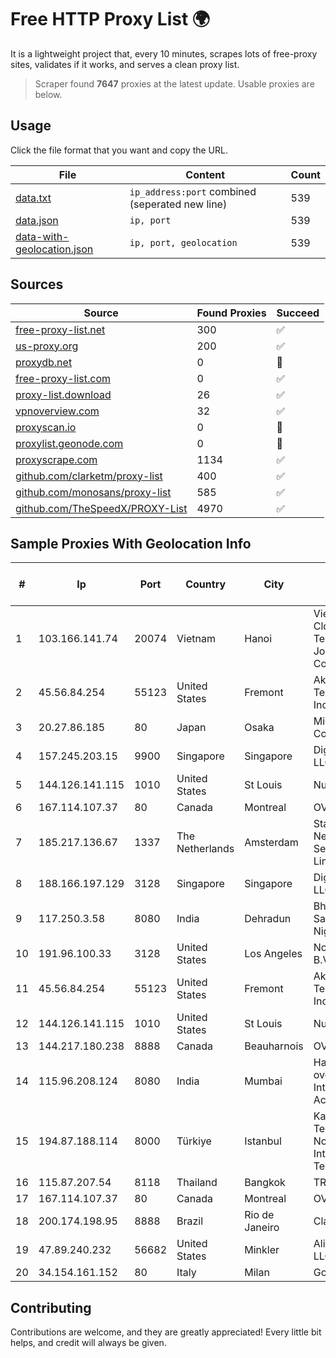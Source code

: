 
# Free HTTP Proxy List 🌍

It is a lightweight project that, every 10 minutes, scrapes lots of free-proxy sites, validates if it works, and serves a clean proxy list.


> Scraper found **7647** proxies at the latest update. Usable proxies are below.

## Usage

Click the file format that you want and copy the URL.


|File|Content|Count|
|----|-------|-----|
|[data.txt](https://raw.githubusercontent.com/themiralay/Proxy-List-World/master/data.txt)|`ip_address:port` combined (seperated new line)|539|
|[data.json](https://raw.githubusercontent.com/themiralay/Proxy-List-World/master/data.json)|`ip, port`|539|
|[data-with-geolocation.json](https://raw.githubusercontent.com/themiralay/Proxy-List-World/master/data-with-geolocation.json)|`ip, port, geolocation`|539|

## Sources

|Source|Found Proxies|Succeed|
|------|-------------|-------|
|[free-proxy-list.net](https://free-proxy-list.net)|300|✅|
|[us-proxy.org](https://www.us-proxy.org)|200|✅|
|[proxydb.net](http://proxydb.net)|0|🚫|
|[free-proxy-list.com](https://free-proxy-list.com/?page=&port=&type%5B%5D=http&type%5B%5D=https&up_time=0&search=Search)|0|✅|
|[proxy-list.download](https://www.proxy-list.download/HTTP)|26|✅|
|[vpnoverview.com](https://vpnoverview.com/privacy/anonymous-browsing/free-proxy-servers)|32|✅|
|[proxyscan.io](https://www.proxyscan.io)|0|🚫|
|[proxylist.geonode.com](https://proxylist.geonode.com/api/proxy-list?limit=300&page=1&sort_by=lastChecked&sort_type=desc&protocols=http,https)|0|🚫|
|[proxyscrape.com](https://api.proxyscrape.com/v2/?request=displayproxies&protocol=http&timeout=10000&country=all&ssl=all&anonymity=all)|1134|✅|
|[github.com/clarketm/proxy-list](https://raw.githubusercontent.com/clarketm/proxy-list/master/proxy-list-raw.txt)|400|✅|
|[github.com/monosans/proxy-list](https://raw.githubusercontent.com/monosans/proxy-list/main/proxies/http.txt)|585|✅|
|[github.com/TheSpeedX/PROXY-List](https://raw.githubusercontent.com/TheSpeedX/PROXY-List/master/http.txt)|4970|✅|


## Sample Proxies With Geolocation Info

|#|Ip|Port|Country|City|Internet Service Provider|
|-|--|----|-------|----|-------------------------|
|1|103.166.141.74|20074|Vietnam|Hanoi|Viet NAM Cloud Technology Joint Stock Company|
|2|45.56.84.254|55123|United States|Fremont|Akamai Technologies, Inc.|
|3|20.27.86.185|80|Japan|Osaka|Microsoft Corporation|
|4|157.245.203.15|9900|Singapore|Singapore|DigitalOcean, LLC|
|5|144.126.141.115|1010|United States|St Louis|Nubes, LLC|
|6|167.114.107.37|80|Canada|Montreal|OVH SAS|
|7|185.217.136.67|1337|The Netherlands|Amsterdam|Stallion Network Services Limited|
|8|188.166.197.129|3128|Singapore|Singapore|DigitalOcean, LLC|
|9|117.250.3.58|8080|India|Dehradun|Bharat Sanchar Nigam Ltd|
|10|191.96.100.33|3128|United States|Los Angeles|NovoServe B.V.|
|11|45.56.84.254|55123|United States|Fremont|Akamai Technologies, Inc.|
|12|144.126.141.115|1010|United States|St Louis|Nubes, LLC|
|13|144.217.180.238|8888|Canada|Beauharnois|OVH SAS|
|14|115.96.208.124|8080|India|Mumbai|Hathway IP over Cable Internet Access|
|15|194.87.188.114|8000|Türkiye|Istanbul|Kadir Huseyin Tezcan Nosspeed Internet Teknolojileri|
|16|115.87.207.54|8118|Thailand|Bangkok|TRUEBB|
|17|167.114.107.37|80|Canada|Montreal|OVH SAS|
|18|200.174.198.95|8888|Brazil|Rio de Janeiro|Claro S.A|
|19|47.89.240.232|56682|United States|Minkler|Alibaba.com LLC|
|20|34.154.161.152|80|Italy|Milan|Google LLC|



## Contributing

Contributions are welcome, and they are greatly appreciated! Every
little bit helps, and credit will always be given.

